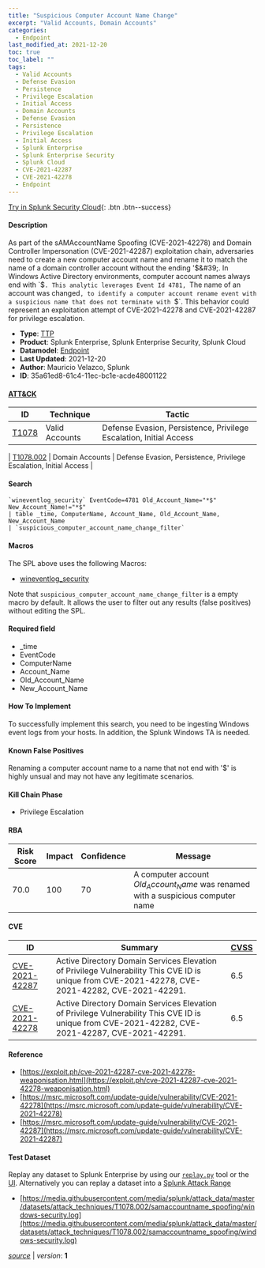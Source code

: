 ```yaml
---
title: "Suspicious Computer Account Name Change"
excerpt: "Valid Accounts, Domain Accounts"
categories:
  - Endpoint
last_modified_at: 2021-12-20
toc: true
toc_label: ""
tags:
  - Valid Accounts
  - Defense Evasion
  - Persistence
  - Privilege Escalation
  - Initial Access
  - Domain Accounts
  - Defense Evasion
  - Persistence
  - Privilege Escalation
  - Initial Access
  - Splunk Enterprise
  - Splunk Enterprise Security
  - Splunk Cloud
  - CVE-2021-42287
  - CVE-2021-42278
  - Endpoint
---
```




[Try in Splunk Security Cloud](https://www.splunk.com/en_us/cyber-security.html){: .btn .btn--success}

#### Description

As part of the sAMAccountName Spoofing (CVE-2021-42278) and Domain Controller Impersonation (CVE-2021-42287) exploitation chain, adversaries need to create a new computer account name and rename it to match the name of a domain controller account without the ending &#39;$&#39;. In Windows Active Directory environments, computer account names always end with `$`. This analytic leverages Event Id 4781, `The name of an account was changed`, to identify a computer account rename event with a suspicious name that does not terminate with `$`. This behavior could represent an exploitation attempt of CVE-2021-42278 and CVE-2021-42287 for privilege escalation.

- **Type**: [TTP](https://github.com/splunk/security_content/wiki/Detection-Analytic-Types)
- **Product**: Splunk Enterprise, Splunk Enterprise Security, Splunk Cloud
- **Datamodel**: [Endpoint](https://docs.splunk.com/Documentation/CIM/latest/User/Endpoint)
- **Last Updated**: 2021-12-20
- **Author**: Mauricio Velazco, Splunk
- **ID**: 35a61ed8-61c4-11ec-bc1e-acde48001122


#### [ATT&CK](https://attack.mitre.org/)

| ID             | Technique        |  Tactic             |
| -------------- | ---------------- |-------------------- |
| [T1078](https://attack.mitre.org/techniques/T1078/) | Valid Accounts | Defense Evasion, Persistence, Privilege Escalation, Initial Access |

| [T1078.002](https://attack.mitre.org/techniques/T1078/002/) | Domain Accounts | Defense Evasion, Persistence, Privilege Escalation, Initial Access |

#### Search

```
`wineventlog_security` EventCode=4781 Old_Account_Name="*$" New_Account_Name!="*$" 
| table _time, ComputerName, Account_Name, Old_Account_Name, New_Account_Name 
| `suspicious_computer_account_name_change_filter`
```

#### Macros
The SPL above uses the following Macros:
* [wineventlog_security](https://github.com/splunk/security_content/blob/develop/macros/wineventlog_security.yml)

Note that `suspicious_computer_account_name_change_filter` is a empty macro by default. It allows the user to filter out any results (false positives) without editing the SPL.

#### Required field
* _time
* EventCode
* ComputerName
* Account_Name
* Old_Account_Name
* New_Account_Name


#### How To Implement
To successfully implement this search, you need to be ingesting Windows event logs from your hosts. In addition, the Splunk Windows TA is needed.

#### Known False Positives
Renaming a computer account name to a name that not end with &#39;$&#39; is highly unsual and may not have any legitimate scenarios.

#### Kill Chain Phase
* Privilege Escalation



#### RBA

| Risk Score  | Impact      | Confidence   | Message      |
| ----------- | ----------- |--------------|--------------|
| 70.0 | 100 | 70 | A computer account $Old_Account_Name$ was renamed with a suspicious computer name |



#### CVE

| ID          | Summary | [CVSS](https://nvd.nist.gov/vuln-metrics/cvss) |
| ----------- | ----------- | -------------- |
| [CVE-2021-42287](https://nvd.nist.gov/vuln/detail/CVE-2021-42287) | Active Directory Domain Services Elevation of Privilege Vulnerability This CVE ID is unique from CVE-2021-42278, CVE-2021-42282, CVE-2021-42291. | 6.5 |
| [CVE-2021-42278](https://nvd.nist.gov/vuln/detail/CVE-2021-42278) | Active Directory Domain Services Elevation of Privilege Vulnerability This CVE ID is unique from CVE-2021-42282, CVE-2021-42287, CVE-2021-42291. | 6.5 |



#### Reference

* [https://exploit.ph/cve-2021-42287-cve-2021-42278-weaponisation.html](https://exploit.ph/cve-2021-42287-cve-2021-42278-weaponisation.html)
* [https://msrc.microsoft.com/update-guide/vulnerability/CVE-2021-42278](https://msrc.microsoft.com/update-guide/vulnerability/CVE-2021-42278)
* [https://msrc.microsoft.com/update-guide/vulnerability/CVE-2021-42287](https://msrc.microsoft.com/update-guide/vulnerability/CVE-2021-42287)



#### Test Dataset
Replay any dataset to Splunk Enterprise by using our [`replay.py`](https://github.com/splunk/attack_data#using-replaypy) tool or the [UI](https://github.com/splunk/attack_data#using-ui).
Alternatively you can replay a dataset into a [Splunk Attack Range](https://github.com/splunk/attack_range#replay-dumps-into-attack-range-splunk-server)

* [https://media.githubusercontent.com/media/splunk/attack_data/master/datasets/attack_techniques/T1078.002/samaccountname_spoofing/windows-security.log](https://media.githubusercontent.com/media/splunk/attack_data/master/datasets/attack_techniques/T1078.002/samaccountname_spoofing/windows-security.log)



[*source*](https://github.com/splunk/security_content/tree/develop/detections/endpoint/suspicious_computer_account_name_change.yml) \| *version*: **1**